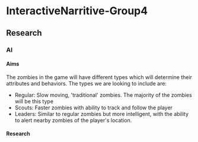 # InteractiveNarritive-Group4
## Research
### AI
#### Aims
The zombies in the game will have different types which will determine their attributes and behaviors. The types we are looking to include are:
- Regular: Slow moving, 'traditional' zombies. The majority of the zombies will be this type
- Scouts: Faster zombies with ability to track and follow the player
- Leaders: Similar to regular zombies but more intelligent, with the ability to alert nearby zombies of the player's location.

#### Research
